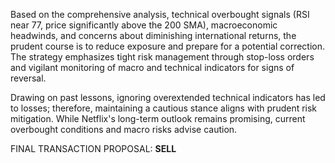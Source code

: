 Based on the comprehensive analysis, technical overbought signals (RSI near 77, price significantly above the 200 SMA), macroeconomic headwinds, and concerns about diminishing international returns, the prudent course is to reduce exposure and prepare for a potential correction. The strategy emphasizes tight risk management through stop-loss orders and vigilant monitoring of macro and technical indicators for signs of reversal.

Drawing on past lessons, ignoring overextended technical indicators has led to losses; therefore, maintaining a cautious stance aligns with prudent risk mitigation. While Netflix's long-term outlook remains promising, current overbought conditions and macro risks advise caution.

FINAL TRANSACTION PROPOSAL: **SELL**